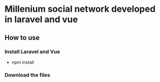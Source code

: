 # Millenium social network developed in laravel and vue

## How to use

### Install Laravel and Vue

- npm install

### Download the files
